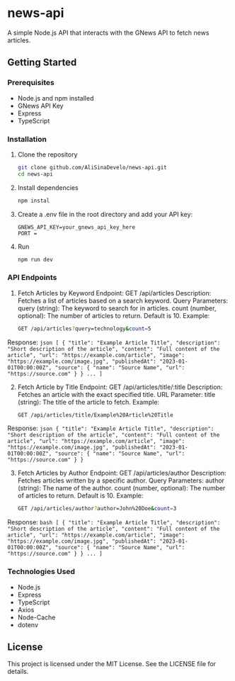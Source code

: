 # news-api
A simple Node.js API that interacts with the GNews API to fetch news articles.

## Getting Started

### Prerequisites

- Node.js and npm installed
- GNews API Key
- Express
- TypeScript

### Installation

1. Clone the repository
    ```bash
    git clone github.com/AliSinaDevelo/news-api.git
    cd news-api
    ```
2. Install dependencies
   ```bash
   npm instal
   ```

3. Create a .env file in the root directory and add your API key:
    ```env
    GNEWS_API_KEY=your_gnews_api_key_here
    PORT =
    ```

4. Run
    ```bash
    npm run dev
    ```

### API Endpoints
1. Fetch Articles by Keyword
Endpoint: GET /api/articles
Description: Fetches a list of articles based on a search keyword.
Query Parameters:
query (string): The keyword to search for in articles.
count (number, optional): The number of articles to return. Default is 10.
Example: 
    ```bash
    GET /api/articles?query=technology&count=5
    ```

Response: 
    ```json
    [
        {
            "title": "Example Article Title",
            "description": "Short description of the article",
            "content": "Full content of the article",
            "url": "https://example.com/article",
            "image": "https://example.com/image.jpg",
            "publishedAt": "2023-01-01T00:00:00Z",
            "source": {
            "name": "Source Name",
            "url": "https://source.com"
            }
        }
        ...
    ]
    ```

2. Fetch Article by Title
Endpoint: GET /api/articles/title/:title
Description: Fetches an article with the exact specified title.
URL Parameter:
title (string): The title of the article to fetch.
Example:
    ```bash
    GET /api/articles/title/Example%20Article%20Title
    ```

Response:
    ```json
    {
        "title": "Example Article Title",
        "description": "Short description of the article",
        "content": "Full content of the article",
        "url": "https://example.com/article",
        "image": "https://example.com/image.jpg",
        "publishedAt": "2023-01-01T00:00:00Z",
        "source": {
            "name": "Source Name",
            "url": "https://source.com"
        }
    }
    ```


3. Fetch Articles by Author
Endpoint: GET /api/articles/author
Description: Fetches articles written by a specific author.
Query Parameters:
author (string): The name of the author.
count (number, optional): The number of articles to return. Default is 10.
Example:
    ```bash
    GET /api/articles/author?author=John%20Doe&count=3
    ```

Response:
    ```bash
    [
        {
            "title": "Example Article Title",
            "description": "Short description of the article",
            "content": "Full content of the article",
            "url": "https://example.com/article",
            "image": "https://example.com/image.jpg",
            "publishedAt": "2023-01-01T00:00:00Z",
            "source": {
            "name": "Source Name",
            "url": "https://source.com"
            }
        }
        ...
    ]
    ```

### Technologies Used
- Node.js
- Express
- TypeScript
- Axios
- Node-Cache
- dotenv

## License

This project is licensed under the MIT License. See the LICENSE file for details.